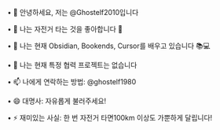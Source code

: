 • 👋 안녕하세요, 저는 @Ghostelf2010입니다

• 👀 나는 자전거 타는 것을 좋아합니다 🚴

• 🌱 나는 현재 Obsidian, Bookends, Cursor를 배우고 있습니다 📚💻

• 💞️ 나는 현재 특정 협력 프로젝트는 없습니다

• 📫 나에게 연락하는 방법: @ghostelf1980

• 😄 대명사: 자유롭게 불러주세요!

• ⚡ 재미있는 사실: 한 번 자전거 타면100km 이상도 가뿐하게 달립니다!

<!---
Ghostelf2010/Ghostelf2010 is a ✨ special ✨ repository because its `README.md` (this file) appears on your GitHub profile.
You can click the Preview link to take a look at your changes.
--->
